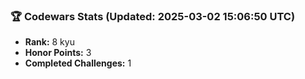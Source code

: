 ### 🏆 Codewars Stats (Updated: 2025-03-02 15:06:50 UTC)

- **Rank:** 8 kyu
- **Honor Points:** 3
- **Completed Challenges:** 1
